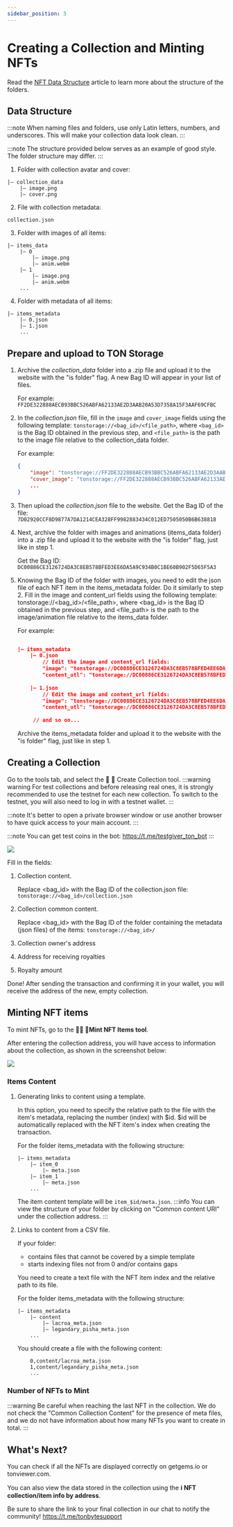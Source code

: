 ```yaml
---
sidebar_position: 3
---
```


# Creating a Collection and Minting NFTs


Read the [NFT Data Structure](docs/Tools/nft_structure) article to learn more about the structure of the folders.

## Data Structure

:::note
When naming files and folders, use only Latin letters, numbers, and underscores. This will make your collection data look clean.
:::

:::note
The structure provided below serves as an example of good style. The folder structure may differ.
:::

1. Folder with collection avatar and cover:
```
|— collection_data
    |— image.png
    |— cover.png
```
2. File with collection metadata:
```
collection.json
```
3. Folder with images of all items:
```
|— items_data
    |— 0
        |— image.png
        |— anim.webm
    |— 1
        |— image.png
        |— anim.webm 
    ...
```
4. Folder with metadata of all items:
```
|— items_metadata
    |— 0.json
    |— 1.json
    ...
```

## Prepare and upload to TON Storage

1. Archive the *collection_data* folder into a .zip file and upload it to the website with the "is folder" flag. A new Bag ID will appear in your list of files.

    For example: `FF2DE322888AECB93BBC526ABFA62133AE2D3AAB20A53D7358A15F3AAF69CFBC`

2. In the *collection.json* file, fill in the `image` and `cover_image` fields using the following template: `tonstorage://<bag_id>/<file_path>`, where `<bag_id>` is the Bag ID obtained in the previous step, and `<file_path>` is the path to the image file relative to the collection_data folder.
    
    For example:
    ```json
    {
        "image": "tonstorage://FF2DE322888AECB93BBC526ABFA62133AE2D3AAB20A53D7358A15F3AAF69CFBC/image.png",
        "cover_image": "tonstorage://FF2DE322888AECB93BBC526ABFA62133AE2D3AAB20A53D7358A15F3AAF69CFBC/image.png",
        ...
    }
    ```

3. Then upload the *collection.json* file to the website. Get the Bag ID of the file: `7D02920CCF8D9877A7DA1214CEA328FF9982883434C012ED7505050B6B638818`

4. Next, archive the folder with images and animations (items_data folder) into a .zip file and upload it to the website with the "is folder" flag, just like in step 1.

    Get the Bag ID: `DC00886CE3126724DA3C8EB578BFED3EE6DA5A9C934B0C1BE60B902F5D65F5A3`

5. Knowing the Bag ID of the folder with images, you need to edit the json file of each NFT item in the items_metadata folder. Do it similarly to step 2. Fill in the image and content_url fields using the following template: tonstorage://<bag_id>/<file_path>, where <bag_id> is the Bag ID obtained in the previous step, and <file_path> is the path to the image/animation file relative to the items_data folder.

	For example:

	```json

    |— items_metadata
        |— 0.json		
            // Edit the image and content_url fields:
            "image": "tonstorage://DC00886CE3126724DA3C8EB578BFED4EE6DA5A9C934B0C1BE60B902F5D65F5A3/0/image.png",
            "content_utl": "tonstorage://DC00886CE3126724DA3C8EB578BFED4EE6DA5A9C934B0C1BE60B902F5D65F5A3/0/anim.webm",
            
        |— 1.json
            // Edit the image and content_url fields:
            "image": "tonstorage://DC00886CE3126724DA3C8EB578BFED4EE6DA5A9C934B0C1BE60B902F5D65F5A3/1/image.png",
            "content_utl": "tonstorage://DC00886CE3126724DA3C8EB578BFED4EE6DA5A9C934B0C1BE60B902F5D65F5A3/1/anim.webm",
        
         // and so on...
	```

    Archive the items_metadata folder and upload it to the website with the "is folder" flag, just like in step 1.

## Creating a Collection

Go to the tools tab, and select the 🌟 🏰 Create Collection tool.
:::warning warning
For test collections and before releasing real ones, it is strongly recommended to use the testnet for each new collection. To switch to the testnet, you will also need to log in with a testnet wallet.
:::

:::note
It's better to open a private browser window or use another browser to have quick access to your main account.
:::

:::note
You can get test coins in the bot: https://t.me/testgiver_ton_bot
:::

![](https://tonbyte.com/gateway/C8D41A4195B3D02AD0503C0746DCBF7F898DA99C25D7FE5E571511F40EA054E5)

Fill in the fields:

1. Сollection content. 

	Replace <bag_id> with the Bag ID of the collection.json file: `tonstorage://<bag_id>/collection.json`
2. Сollection сommon content. 

	Replace <bag_id> with the Bag ID of the folder containing the metadata (json files) of the items: `tonstorage://<bag_id>/`
3. Collection owner's address
4. Address for receiving royalties
5. Royalty amount

Done! After sending the transaction and confirming it in your wallet, you will receive the address of the new, empty collection.

## Minting NFT items

To mint NFTs, go to the **🧙‍♂️ 💎Mint NFT Items tool**.

After entering the collection address, you will have access to information about the collection, as shown in the screenshot below:


![](https://tonbyte.com/gateway/2214ABAB51A72B294E63F7C175200499D898EA8EC5CFBE94128D96B26FCA8BD4)

### Items Content

1. Generating links to content using a template.

    In this option, you need to specify the relative path to the file with the item's metadata, replacing the number (index) with $id. $id will be automatically replaced with the NFT item's index when creating the transaction.

	For the folder items_metadata with the following structure:
	```
	|— items_metadata
		|— item_0
			|— meta.json
		|— item_1
			|— meta.json
		...
	```

	The item content template will be `item_$id/meta.json`.
	:::info
	You can view the structure of your folder by clicking on "Common content URI" under the collection address.
	:::

2. Links to content from a CSV file.

	If your folder:
	- contains files that cannot be covered by a simple template
	- starts indexing files not from 0 and/or contains gaps

	You need to create a text file with the NFT item index and the relative path to its file.
	
	For the folder items_metadata with the following structure:

	```
	|— items_metadata
		|— content
			|— lacroa_meta.json
			|— legandary_pisha_meta.json
		...
	```

	You should create a file with the following content:

	```
		0,content/lacroa_meta.json
		1,content/legandary_pisha_meta.json
		...
	```

### Number of NFTs to Mint

:::warning
Be careful when reaching the last NFT in the collection. We do not check the "Common Collection Content" for the presence of meta files, and we do not have information about how many NFTs you want to create in total.
:::

## What's Next?

You can check if all the NFTs are displayed correctly on getgems.io or tonviewer.com.

You can also view the data stored in the collection using the **ℹ️ NFT collection/item info by address**.

Be sure to share the link to your final collection in our chat to notify the community! https://t.me/tonbytesupport